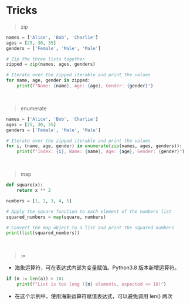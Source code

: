 &emsp;
# Tricks

>zip
```py
names = ['Alice', 'Bob', 'Charlie']
ages = [25, 30, 35]
genders = ['Female', 'Male', 'Male']

# Zip the three lists together
zipped = zip(names, ages, genders)

# Iterate over the zipped iterable and print the values
for name, age, gender in zipped:
    print(f"Name: {name}, Age: {age}, Gender: {gender}")
```

&emsp;
>enumerate
```py
names = ['Alice', 'Bob', 'Charlie']
ages = [25, 30, 35]
genders = ['Female', 'Male', 'Male']

# Iterate over the zipped iterable and print the values
for i, (name, age, gender) in enumerate(zip(names, ages, genders)):
    print(f"Index: {i}, Name: {name}, Age: {age}, Gender: {gender}")
```

&emsp;
>map
```py
def square(x):
    return x ** 2

numbers = [1, 2, 3, 4, 5]

# Apply the square function to each element of the numbers list
squared_numbers = map(square, numbers)

# Convert the map object to a list and print the squared numbers
print(list(squared_numbers))
```

&emsp;
>:=	
- 海象运算符，可在表达式内部为变量赋值。Python3.8 版本新增运算符。
```python
if (n := len(a)) > 10:
    print(f"List is too long ({n} elements, expected <= 10)")
```
- 在这个示例中，使用海象运算符赋值表达式，可以避免调用 len() 两次

